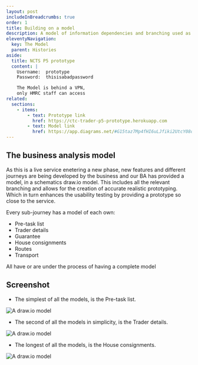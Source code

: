 ```yaml
---
layout: post
includeInBreadcrumbs: true
order: 1
title: Building on a model
description: A model of information dependencies and branching used as a guide to an accurate fully functional prototype.
eleventyNavigation:
  key: The Model
  parent: Histories
aside:
  title: NCTS P5 prototype
  content: |
    Username:  prototype
    Password:  thisisabadpassword

    The Model is behind a VPN, 
    only HMRC staff can access
related:
  sections:
    - items:
        - text: Prototype link
          href: https://ctc-trader-p5-prototype.herokuapp.com
        - text: Model link
          href: https://app.diagrams.net/#G15taz7Mp4fHI6uLJfiki2UtcY08oxmCby
---
```


## The business analysis model

As this is a live service enetering a new phase, new features and different journeys are being developed by the business and our BA has provided a model, in a schematics draw.io model. This includes all the relevant branching and allows for the creation of accurate realistic prototyping. Which in turn enhances the usability testing by providing a prototype so close to the service.

Every sub-journey has a model of each own:

- Pre-task list
- Trader details
- Guarantee
- House consignments
- Routes
- Transport

All have or are under the process of having a complete model

## Screenshot

- The simplest of all the models, is the Pre-task list.

![A draw.io model](/assets/the-model/model-1.png "The smallest model")
<br>

- The second of all the models in simplicity, is the Trader details.

![A draw.io model](/assets/the-model/model-2.png "The second model")
<br>

- The longest of all the models, is the House consignments.

![A draw.io model](/assets/the-model/model-3.png "The longest model")
<br>
